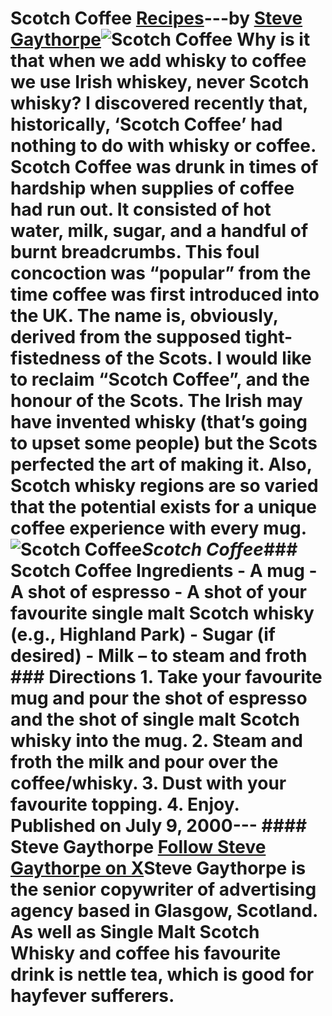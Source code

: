 # Scotch Coffee [Recipes](https://ineedcoffee.com/section/coffee-recipes/)---by [Steve Gaythorpe](https://ineedcoffee.com/by/steve-gaythorpe/)![Scotch Coffee](https://ineedcoffee.com/images/posts/scotch-coffee/scotch-coffee1.jpg) Why is it that when we add whisky to coffee we use Irish whiskey, never Scotch whisky? I discovered recently that, historically, ‘Scotch Coffee’ had nothing to do with whisky or coffee. Scotch Coffee was drunk in times of hardship when supplies of coffee had run out. It consisted of hot water, milk, sugar, and a handful of burnt breadcrumbs. This foul concoction was “popular” from the time coffee was first introduced into the UK. The name is, obviously, derived from the supposed tight-fistedness of the Scots. I would like to reclaim “Scotch Coffee”, and the honour of the Scots. The Irish may have invented whisky (that’s going to upset some people) but the Scots perfected the art of making it. Also, Scotch whisky regions are so varied that the potential exists for a unique coffee experience with every mug.![Scotch Coffee](https://ineedcoffee.com/assets/scotch-coffee1.BfQDJ1hR_nb1ma.webp)_Scotch Coffee_### Scotch Coffee Ingredients - A mug - A shot of espresso - A shot of your favourite single malt Scotch whisky (e.g., Highland Park) - Sugar (if desired) - Milk – to steam and froth ### Directions 1. Take your favourite mug and pour the shot of espresso and the shot of single malt Scotch whisky into the mug. 2. Steam and froth the milk and pour over the coffee/whisky. 3. Dust with your favourite topping. 4. Enjoy. Published on July 9, 2000--- #### Steve Gaythorpe [Follow Steve Gaythorpe on X](https://x.com/stevengaythorpe)Steve Gaythorpe is the senior copywriter of advertising agency based in Glasgow, Scotland. As well as Single Malt Scotch Whisky and coffee his favourite drink is nettle tea, which is good for hayfever sufferers.